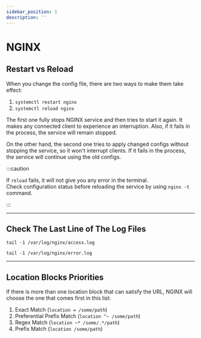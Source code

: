 ```yaml
---
sidebar_position: 1
description: ''
---
```


# NGINX

## Restart vs Reload

When you change the config file, there are two ways to make them take effect:

1. `systemctl restart nginx`
2. `systemctl reload nginx`

The first one fully stops NGINX service and then tries to start it again.
It makes any connected client to experience an interruption.
Also, if it fails in the process, the service will remain stopped.

On the other hand, the second one tries to apply changed configs without stopping the service, so it won't interrupt clients.
If it fails in the process, the service will continue using the old configs.

:::caution

If `reload` fails, it will not give you any error in the terminal.  
Check configuration status before reloading the service by using `nginx -t` command.

:::

---

## Check The Last Line of The Log Files

```shell title="Access Log"
tail -1 /var/log/nginx/access.log
```

```shell title="Error Log"
tail -1 /var/log/nginx/error.log
```

---

## Location Blocks Priorities

If there is more than one location block that can satisfy the URL,
NGINX will choose the one that comes first in this list:

1. Exact Match (`location = /some/path`)
2. Preferential Prefix Match (`location ^~ /some/path`)
3. Regex Match (`location ~* /some/.*/path`)
4. Prefix Match (`location /some/path`)
